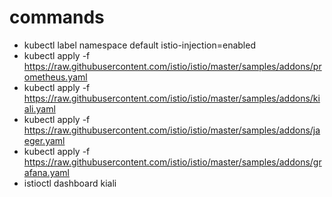 # commands

- kubectl label namespace default istio-injection=enabled
- kubectl apply -f <https://raw.githubusercontent.com/istio/istio/master/samples/addons/prometheus.yaml>
- kubectl apply -f <https://raw.githubusercontent.com/istio/istio/master/samples/addons/kiali.yaml>
- kubectl apply -f <https://raw.githubusercontent.com/istio/istio/master/samples/addons/jaeger.yaml>
- kubectl apply -f <https://raw.githubusercontent.com/istio/istio/master/samples/addons/grafana.yaml>
- istioctl dashboard kiali
